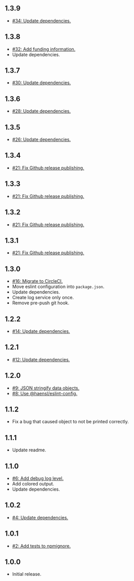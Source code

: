 ## 1.3.9
* [#34: Update dependencies.](https://github.com/haensl/log/issues/34)

## 1.3.8
* [#32: Add funding information.](https://github.com/haensl/log/issues/32)
* Update dependencies.

## 1.3.7
* [#30: Update dependencies.](https://github.com/haensl/log/issues/30)

## 1.3.6
* [#28: Update dependencies.](https://github.com/haensl/log/issues/28)

## 1.3.5
* [#26: Update dependencies.](https://github.com/haensl/log/issues/26)

## 1.3.4
* [#21: Fix Github release publishing.](https://github.com/haensl/log/issues/21)

## 1.3.3
* [#21: Fix Github release publishing.](https://github.com/haensl/log/issues/21)

## 1.3.2
* [#21: Fix Github release publishing.](https://github.com/haensl/log/issues/21)

## 1.3.1
* [#21: Fix Github release publishing.](https://github.com/haensl/log/issues/21)

## 1.3.0
* [#16: Migrate to CircleCI.](https://github.com/haensl/log/issues/16)
* Move eslint configuration into `package.json`.
* Update dependencies.
* Create log service only once.
* Remove pre-push git hook.

## 1.2.2
* [#14: Update dependencies.](https://github.com/haensl/log/issues/14)

## 1.2.1
* [#12: Update dependencies.](https://github.com/haensl/log/issues/12)

## 1.2.0
* [#9: JSON stringify data objects.](https://github.com/haensl/log/issues/9)
* [#8: Use @haensl/eslint-config.](https://github.com/haensl/log/issues/8)

## 1.1.2
* Fix a bug that caused object to not be printed correctly.

## 1.1.1
* Update readme.

## 1.1.0
* [#6: Add debug log level.](https://github.com/haensl/log/issues/6)
* Add colored output.
* Update dependencies.

## 1.0.2
* [#4: Update dependencies.](https://github.com/haensl/log/issues/4)

## 1.0.1
* [#2: Add tests to npmignore.](https://github.com/haensl/log/issues/2)

## 1.0.0
* Initial release.
